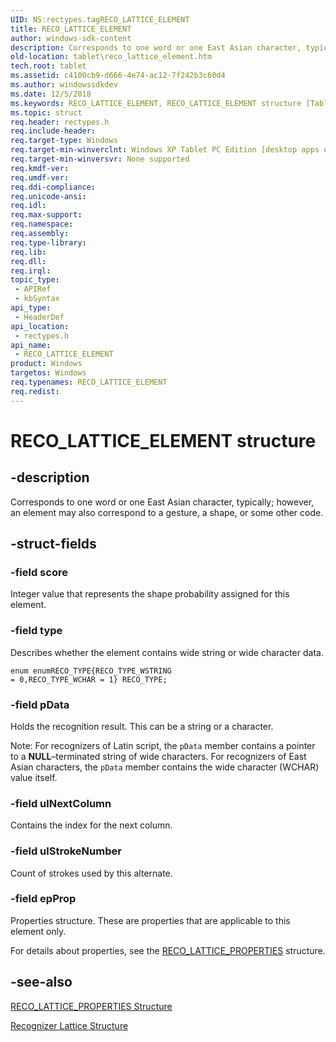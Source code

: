 ```yaml
---
UID: NS:rectypes.tagRECO_LATTICE_ELEMENT
title: RECO_LATTICE_ELEMENT
author: windows-sdk-content
description: Corresponds to one word or one East Asian character, typically; however, an element may also correspond to a gesture, a shape, or some other code.
old-location: tablet\reco_lattice_element.htm
tech.root: tablet
ms.assetid: c4100cb9-d666-4e74-ac12-7f242b3c60d4
ms.author: windowssdkdev
ms.date: 12/5/2018
ms.keywords: RECO_LATTICE_ELEMENT, RECO_LATTICE_ELEMENT structure [Tablet PC], c4100cb9-d666-4e74-ac12-7f242b3c60d4, rectypes/RECO_LATTICE_ELEMENT, tablet.reco_lattice_element
ms.topic: struct
req.header: rectypes.h
req.include-header: 
req.target-type: Windows
req.target-min-winverclnt: Windows XP Tablet PC Edition [desktop apps only]
req.target-min-winversvr: None supported
req.kmdf-ver: 
req.umdf-ver: 
req.ddi-compliance: 
req.unicode-ansi: 
req.idl: 
req.max-support: 
req.namespace: 
req.assembly: 
req.type-library: 
req.lib: 
req.dll: 
req.irql: 
topic_type:
 - APIRef
 - kbSyntax
api_type:
 - HeaderDef
api_location:
 - rectypes.h
api_name:
 - RECO_LATTICE_ELEMENT
product: Windows
targetos: Windows
req.typenames: RECO_LATTICE_ELEMENT
req.redist: 
---
```


# RECO_LATTICE_ELEMENT structure


## -description



Corresponds to one word or one East Asian character, typically; however, an element may also correspond to a gesture, a shape, or some other code.




## -struct-fields




### -field score

Integer value that represents the shape probability assigned for this element.


### -field type

Describes whether the element contains wide string or wide character data.

<code>enum enumRECO_TYPE</code><code>{</code><code>RECO_TYPE_WSTRING = 0,</code><code>RECO_TYPE_WCHAR = 1</code><code>} RECO_TYPE;</code>


### -field pData

Holds the recognition result. This can be a string or a character.

Note: For recognizers of Latin script, the <code>pData</code> member contains a pointer to a <b>NULL</b>–terminated string of wide characters. For recognizers of East Asian characters, the <code>pData</code> member contains the wide character (WCHAR) value itself.


### -field ulNextColumn

Contains the index for the next column.


### -field ulStrokeNumber

Count of strokes used by this alternate.


### -field epProp

Properties structure. These are properties that are applicable to this element only.

For details about properties, see the <a href="https://msdn.microsoft.com/1c3501a9-398d-4db1-82b2-82908e132a4a">RECO_LATTICE_PROPERTIES</a> structure.


## -see-also




<a href="https://msdn.microsoft.com/1c3501a9-398d-4db1-82b2-82908e132a4a">RECO_LATTICE_PROPERTIES Structure</a>



<a href="https://msdn.microsoft.com/628ca677-31eb-47d9-bcc6-d7777f8aaf7c">Recognizer Lattice Structure</a>
 

 

